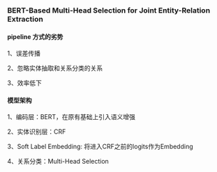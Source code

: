 ### BERT-Based Multi-Head Selection for Joint Entity-Relation Extraction
#### pipeline 方式的劣势

1、误差传播

2、忽略实体抽取和关系分类的关系

3、效率低下

#### 模型架构

1、编码层：BERT，在原有基础上引入语义增强

2、实体识别层：CRF

3、Soft Label Embedding:  将进入CRF之前的logits作为Embedding

4、关系分类：Multi-Head Selection